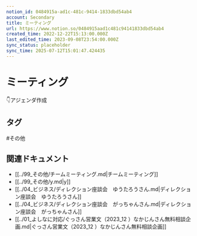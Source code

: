 ```yaml
---
notion_id: 0484915a-ad1c-481c-9414-1833dbd54ab4
account: Secondary
title: ミーティング
url: https://www.notion.so/0484915aad1c481c94141833dbd54ab4
created_time: 2022-12-22T15:13:00.000Z
last_edited_time: 2023-09-08T23:54:00.000Z
sync_status: placeholder
sync_time: 2025-07-12T15:01:47.424435
---
```

# ミーティング

👇アジェンダ作成

## タグ

#その他 

## 関連ドキュメント

- [[../99_その他/チームミーティング.md|チームミーティング]]
- [[../99_その他/y.md|y]]
- [[../04_ビジネス/ディレクション座談会　ゆうたろうさん.md|ディレクション座談会　ゆうたろうさん]]
- [[../04_ビジネス/ディレクション座談会　がっちゃんさん.md|ディレクション座談会　がっちゃんさん]]
- [[../01_よしなに対応/ぐっさん営業文（2023_12 ）なかじんさん無料相談企画.md|ぐっさん営業文（2023_12 ）なかじんさん無料相談企画]]
